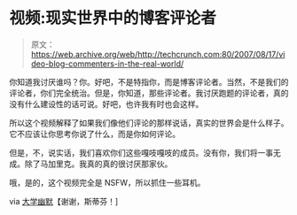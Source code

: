 # 视频:现实世界中的博客评论者

> 原文：<https://web.archive.org/web/http://techcrunch.com:80/2007/08/17/video-blog-commenters-in-the-real-world/>

你知道我讨厌谁吗？你。好吧，不是特指你，而是博客评论者。当然，不是我们的评论者，你们完全统治。但是，你知道，那些评论者。我讨厌跑题的评论者，真的没有什么建设性的话可说。好吧，也许我有时也会这样。

所以这个视频解释了如果我们像他们评论的那样说话，真实的世界会是什么样子。它不应该让你思考你说了什么，而是你如何评论。

但是，不，说实话，我们喜欢你们这些嘎吱嘎吱的成员。没有你，我们将一事无成。除了马加里克。我真的真的很讨厌那家伙。

哦，是的，这个视频完全是 NSFW，所以抓住一些耳机。

via [大学幽默](https://web.archive.org/web/20150927152404/http://www.collegehumor.com/video:1771556)【谢谢，斯蒂芬！]